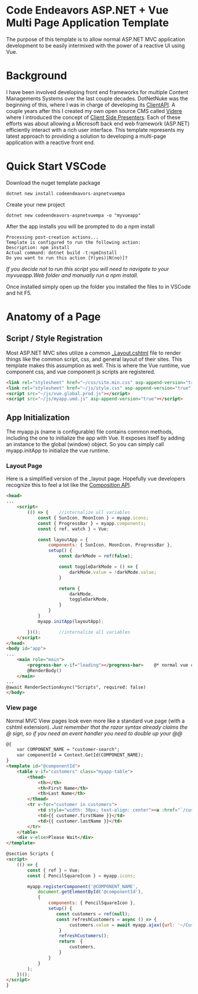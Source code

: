 # Code Endeavors ASP.NET + Vue Multi Page Application Template
The purpose of this template is to allow normal ASP.NET MVC application development to be easily intermixed with the power of a reactive UI using Vue. 

# Background
I have been involved developing front end frameworks for multiple Content Managements Systems over the last couple decades. DotNetNuke was the beginning of this, where I was in charge of developing its [ClientAPI](https://dotnetnuke.nl/LinkClick.aspx?fileticket=LktZ8e1P3tA%3D&tabid=600&portalid=16&mid=1379&forcedownload=true).
A couple years after this I created my own open source CMS called [Videre](https://www.viderecms.net/) where I introduced the concept of [Client Side Presenters](https://www.viderecms.net/develop/client-side-presenters.html#overview).  Each of these efforts was about allowing a Microsoft back end web framework (ASP.NET) efficiently interact with a rich user interface.  This template represents my latest approach to providing a solution to developing a multi-page application with a reactive front end.

# Quick Start VSCode
Download the nuget template package
```console
dotnet new install codeendeavors-aspnetvuempa
```

Create your new project
```console
dotnet new codeendeavors-aspnetvuempa -o "myvueapp"
```

After the app installs you will be prompted to do a npm install
```console
Processing post-creation actions...
Template is configured to run the following action:
Description: npm install
Actual command: dotnet build -t:npmInstall
Do you want to run this action [Y(yes)|N(no)]?
```
*If you decide not to run this script you will need to navigate to your myvueapp.Web folder and manually run a npm install.*

Once installed simply open up the folder you installed the files to in VSCode and hit F5.

# Anatomy of a Page

## Script / Style Registration
Most ASP.NET MVC sites utilize a common [_Layout.cshtml](https://learn.microsoft.com/en-us/aspnet/mvc/overview/getting-started/introduction/adding-a-view) file to render things like the common script, css, and general layout of their sites.  This template makes this assumption as well.  This is where the Vue runtime, vue component css, and vue component js scripts are registered.

```html
<link rel="stylesheet" href="~/css/site.min.css" asp-append-version="true" />  @* CSS from static/css (esbuild compile)  *@
<link rel="stylesheet" href="~/js/style.css" asp-append-version="true" />      @* CSS from vue components (vite compile) *@
<script src="~/js/vue.global.prod.js"></script>
<script src="~/js/myapp.umd.js" asp-append-version="true"></script>
```

## App Initialization
The myapp.js (name is configurable) file contains common methods, including the one to initialize the app with Vue.  It exposes itself by adding an instance to the global (window) object.  So you can simply call myapp.initApp to initialize the vue runtime.

### Layout Page
Here is a simplified version of the _layout page.  Hopefully vue developers recognize this to feel a lot like the [Composition API](https://vuejs.org/api/composition-api-setup).

```html
<head>
...
    <script>
		(() => {    //internalize all variables
            const { SunIcon, MoonIcon } = myapp.icons;
            const { ProgressBar } = myapp.components;
			const { ref, watch } = Vue;

            const layoutApp = {
                components: { SunIcon, MoonIcon, ProgressBar },
                setup() {
                    const darkMode = ref(false);

                    const toggleDarkMode = () => {
                        darkMode.value = !darkMode.value;
                    }

                    return {
                        darkMode,
                        toggleDarkMode,
                    }   
                }
            }
            myapp.initApp(layoutApp);

        })();       //internalize all variables
    </script>
</head>
<body id="app">
...
    <main role="main">
        <progress-bar v-if="loading"></progress-bar>    @* normal vue component (imported in static\vue\myapp.js) *@
        @RenderBody()
    </main>
...
@await RenderSectionAsync("Scripts", required: false)
</body>
```

### View page
Normal MVC View pages look even more like a standard vue page (with a cshtml extension).
*Just remember that the razor syntax already claims the @ sign, so if you need an event handler you need to double up your @@*

```html
@{
    var COMPONENT_NAME = "customer-search";
    var componentId = Context.GetId(COMPONENT_NAME);
}
<template id="@componentId">
    <table v-if="customers" class="myapp-table">
        <thead>
            <th></th>
            <th>First Name</th>
            <th>Last Name</th>
        </thead>
        <tr v-for="customer in customers">
            <td style="width: 30px; text-align: center"><a :href="`/customer/${customer.id}`"><pencil-square-icon class="myapp-icon"></pencil-square-icon></a></td>
            <td>{{ customer.firstName }}</td>
            <td>{{ customer.lastName }}</td>
        </tr>
    </table>
    <div v-else>Please Wait</div>
</template>

@section Scripts {
<script>
    (() => {
        const { ref } = Vue;
        const { PencilSquareIcon } = myapp.icons;

        myapp.registerComponent('@COMPONENT_NAME',
            document.getElementById('@componentId'),
            {
                components: { PencilSquareIcon },
                setup() {
                   const customers = ref(null);
                   const refreshCustomers = async () => {
                        customers.value = await myapp.ajax({url: '~/Customer/GetCustomers' });
                    }
                    refreshCustomers();
                    return  {
                        customers,
                    }
                }
            }
        );
    })();
</script>
}
```
